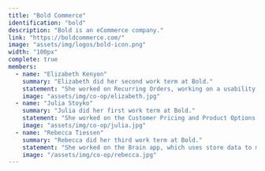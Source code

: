 ```yaml
---
title: "Bold Commerce"
identification: "bold"
description: "Bold is an eCommerce company."
link: "https://boldcommerce.com/"
image: "assets/img/logos/bold-icon.png"
width: "100px"
complete: true
members:
  - name: "Elizabeth Kenyon"
    summary: "Elizabeth did her second work term at Bold."
    statement: "She worked on Recurring Orders, working on a usability focused API."
    image: "assets/img/co-op/elizabeth.jpg"
  - name: "Julia Stoyko"
    summary: "Julia did her first work term at Bold."
    statement: "She worked on the Customer Pricing and Product Options applications, writing in PHP and React/Redux. She had an awesome time there."
    image: "assets/img/co-op/julia.jpg"
  - name: "Rebecca Tiessen"
    summary: "Rebecca did her third work term at Bold."
    statement: "She worked on the Brain app, which uses store data to make informed suggestions on increasing store revenue. She mainly worked in React/Redux and Go, and had an overall amazing time."
    image: "/assets/img/co-op/rebecca.jpg"
---
```

